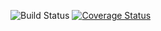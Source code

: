 
![Build Status](https://app.travis-ci.com/marvyahoo/fortravis.svg?token=3oNnL4mxfSx7UDqbDryE&branch=main)
[![Coverage Status](https://coveralls.io/repos/github/marvyahoo/fortravis/badge.svg?branch=main)](https://coveralls.io/github/marvyahoo/fortravis?branch=main)

